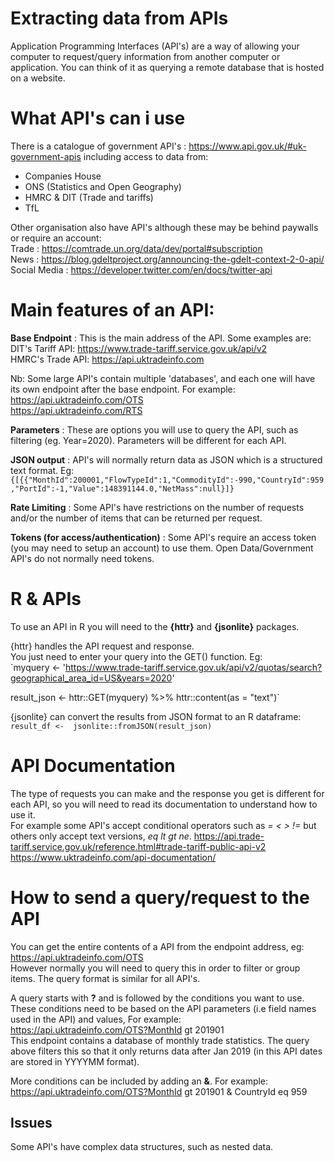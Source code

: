 # Extracting data from APIs
Application Programming Interfaces (API's) are a way of allowing your computer to request/query information from another computer or application. You can think of it as querying a remote database that is hosted on a website. 

# What API's can i use
There is a catalogue of government API's : https://www.api.gov.uk/#uk-government-apis including access to data from:  
- Companies House  
- ONS (Statistics and Open Geography)  
- HMRC & DIT (Trade and tariffs)  
- TfL 

Other organisation also have API's although these may be behind paywalls or require an account:  
Trade : https://comtrade.un.org/data/dev/portal#subscription  
News : https://blog.gdeltproject.org/announcing-the-gdelt-context-2-0-api/  
Social Media : https://developer.twitter.com/en/docs/twitter-api 

# Main features of an API:
**Base Endpoint** : This is the main address of the API. Some examples are:  
DIT's Tariff API: https://www.trade-tariff.service.gov.uk/api/v2  
HMRC's Trade API: https://api.uktradeinfo.com

Nb: Some large API's contain multiple 'databases', and each one will have its own endpoint after the base endpoint. For example:
https://api.uktradeinfo.com/OTS  
https://api.uktradeinfo.com/RTS

**Parameters** : These are options you will use to query the API, such as filtering (eg. Year=2020). Parameters will be different for each API.

**JSON output** : API's will normally return data as JSON which is a structured text format. Eg:
`{[{{"MonthId":200001,"FlowTypeId":1,"CommodityId":-990,"CountryId":959,"PortId":-1,"Value":148391144.0,"NetMass":null}]}`

**Rate Limiting** : Some API's have restrictions on the number of requests and/or the number of items that can be returned per request.

**Tokens (for access/authentication)** : Some API's require an access token (you may need to setup an account) to use them. Open Data/Government  API's do not normally need tokens.


# R & APIs
To use an API in R you will need to the **{httr}** and **{jsonlite}** packages.

{httr} handles the API request and response.  
You just need to enter your query into the GET() function. Eg:  
`myquery <- 'https://www.trade-tariff.service.gov.uk/api/v2/quotas/search?geographical_area_id=US&years=2020'
  
result_json <- httr::GET(myquery) %>% 
  httr::content(as = "text")`  
  
{jsonlite} can convert the results from JSON format to an R dataframe:  
`result_df <-  jsonlite::fromJSON(result_json)`


# API Documentation
The type of requests you can make and the response you get is different for each API, so you will need to read its documentation to understand how to use it.  
For example some API's accept conditional operators such as *= < > !=* but others only accept text versions, *eq lt gt ne*.
https://api.trade-tariff.service.gov.uk/reference.html#trade-tariff-public-api-v2  
https://www.uktradeinfo.com/api-documentation/

# How to send a query/request to the API
You can get the entire contents of a API from the endpoint address, eg: https://api.uktradeinfo.com/OTS  
However normally you will need to query this in order to filter or group items. The query format is similar for all API's.

A query starts with **?** and is followed by the conditions you want to use.
These conditions need to be based on the API parameters (i.e field names used in the API) and values, For example:   
https://api.uktradeinfo.com/OTS?MonthId gt 201901  
This endpoint contains a database of monthly trade statistics. The query above filters this so that it only returns data after Jan 2019 (in this API dates are stored in YYYYMM format).  

More conditions can be included by adding an **&**. For example:   
https://api.uktradeinfo.com/OTS?MonthId gt 201901 & CountryId eq 959 





## Issues
Some API's have complex data structures, such as nested data.
